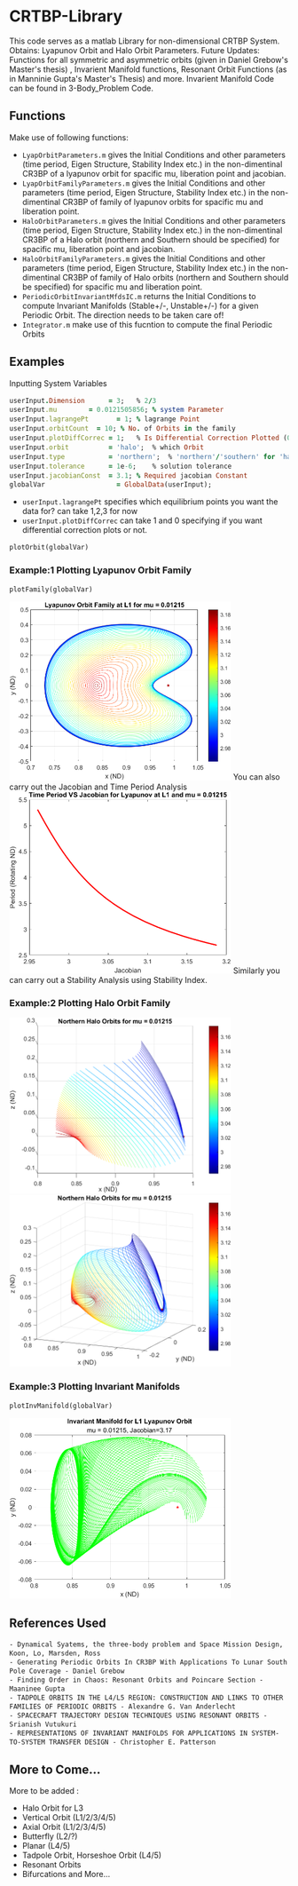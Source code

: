 # CRTBP-Library

This code serves as a matlab Library for non-dimensional CRTBP System. Obtains: Lyapunov Orbit and Halo Orbit Parameters. Future Updates: Functions for all symmetric and asymmetric orbits (given in Daniel Grebow's Master's thesis) , Invarient Manifold functions, Resonant Orbit Functions (as in Manninie Gupta's Master's Thesis) and more. Invarient Manifold Code can be found in 3-Body_Problem Code.


## Functions

Make use of following functions:

* `LyapOrbitParameters.m` gives the Initial Conditions and other parameters (time period, Eigen Structure, Stability Index etc.) in the non-dimentinal CR3BP of a lyapunov orbit for spacific mu, liberation point and jacobian.
* `LyapOrbitFamilyParameters.m` gives the Initial Conditions and other parameters (time period, Eigen Structure, Stability Index etc.) in the non-dimentinal CR3BP of family of lyapunov orbits for spacific mu and liberation point.
* `HaloOrbitParameters.m` gives the Initial Conditions and other parameters (time period, Eigen Structure, Stability Index etc.) in the non-dimentinal CR3BP of a Halo orbit (northern and Southern should be specified) for spacific mu, liberation point and jacobian.
* `HaloOrbitFamilyParameters.m` gives the Initial Conditions and other parameters (time period, Eigen Structure, Stability Index etc.) in the non-dimentinal CR3BP of family of Halo orbits (northern and Southern should be specified) for spacific mu and liberation point.
* `PeriodicOrbitInvariantMfdsIC.m` returns the Initial Conditions to compute Invariant Manifolds (Stable+/-, Unstable+/-) for a given Periodic Orbit. The direction needs to be taken care of!
* `Integrator.m` make use of this fucntion to compute the final Periodic Orbits

## Examples

Inputting System Variables

```ruby 
userInput.Dimension      = 3;   % 2/3
userInput.mu        = 0.0121505856; % system Parameter
userInput.lagrangePt       = 1; % lagrange Point
userInput.orbitCount  = 10; % No. of Orbits in the family
userInput.plotDiffCorrec = 1;   % Is Differential Correction Plotted (0/1)
userInput.orbit          = 'halo';  % which Orbit
userInput.type           = 'northern';  % 'northern'/'southern' for 'halo' else 'none'
userInput.tolerance      = 1e-6;    % solution tolerance
userInput.jacobianConst  = 3.1; % Required jacobian Constant
globalVar                  = GlobalData(userInput);
```

- `userInput.lagrangePt` specifies which equilibrium points you want the data for? can take 1,2,3 for now
- `userInput.plotDiffCorrec` can take 1 and 0 specifying if you want differential correction plots or not.

```ruby
plotOrbit(globalVar)
```

### Example:1 Plotting Lyapunov Orbit Family


```ruby
plotFamily(globalVar)

```
<img src="images/LyapOrbit1.png" width="400">
You can also carry out the Jacobian and Time Period Analysis
<img src="images/LyapOrbitPeriodStudy.png" width="400">
Similarly you can carry out a Stability Analysis using Stability Index.

### Example:2 Plotting Halo Orbit Family

<img src="images/northernHalo1.png" width="400">
<img src="images/northernHalo2.png" width="400">

### Example:3 Plotting Invariant Manifolds

```ruby
plotInvManifold(globalVar)
```
<img src="images/LyapOrbitInvariantManifold.png" width="400">


## References Used


    - Dynamical Syatems, the three-body problem and Space Mission Design, Koon, Lo, Marsden, Ross
    - Generating Periodic Orbits In CR3BP With Applications To Lunar South Pole Coverage - Daniel Grebow
    - Finding Order in Chaos: Resonant Orbits and Poincare Section - Maaninee Gupta
    - TADPOLE ORBITS IN THE L4/L5 REGION: CONSTRUCTION AND LINKS TO OTHER FAMILIES OF PERIODIC ORBITS - Alexandre G. Van Anderlecht
    - SPACECRAFT TRAJECTORY DESIGN TECHNIQUES USING RESONANT ORBITS - Srianish Vutukuri
    - REPRESENTATIONS OF INVARIANT MANIFOLDS FOR APPLICATIONS IN SYSTEM-TO-SYSTEM TRANSFER DESIGN - Christopher E. Patterson

## More to Come...

More to be added :

* Halo Orbit for L3
* Vertical Orbit (L1/2/3/4/5)
* Axial Orbit (L1/2/3/4/5)
* Butterfly (L2/?)
* Planar (L4/5)
* Tadpole Orbit, Horseshoe Orbit (L4/5)
* Resonant Orbits
* Bifurcations and More...
